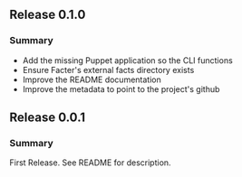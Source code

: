 ## Release 0.1.0
### Summary

* Add the missing Puppet application so the CLI functions
* Ensure Facter's external facts directory exists
* Improve the README documentation
* Improve the metadata to point to the project's github 

## Release 0.0.1
### Summary

First Release. See README for description.
